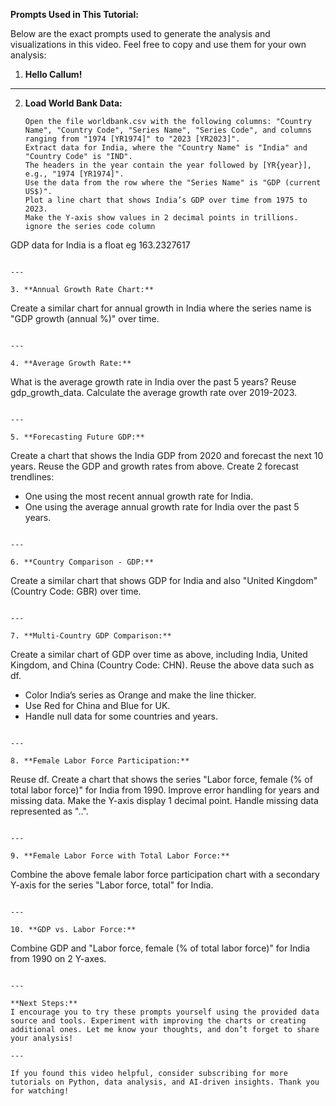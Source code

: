 

**Prompts Used in This Tutorial:**

Below are the exact prompts used to generate the analysis and visualizations in this video. Feel free to copy and use them for your own analysis:

1. **Hello Callum!**

---

2. **Load World Bank Data:**
   ```
   Open the file worldbank.csv with the following columns: "Country Name", "Country Code", "Series Name", "Series Code", and columns ranging from "1974 [YR1974]" to "2023 [YR2023]".
   Extract data for India, where the "Country Name" is "India" and "Country Code" is "IND".
   The headers in the year contain the year followed by [YR{year}], e.g., "1974 [YR1974]".
   Use the data from the row where the "Series Name" is "GDP (current US$)".
   Plot a line chart that shows India’s GDP over time from 1975 to 2023.
   Make the Y-axis show values in 2 decimal points in trillions.
   ignore the series code column 
  GDP data for India is a float eg  163.2327617

   ```

---

3. **Annual Growth Rate Chart:**
   ```
   Create a similar chart for annual growth in India where the series name is "GDP growth (annual %)" over time.
   ```

---

4. **Average Growth Rate:**
   ```
   What is the average growth rate in India over the past 5 years? Reuse gdp_growth_data. Calculate the average growth rate over 2019-2023.
   ```

---

5. **Forecasting Future GDP:**
   ```
   Create a chart that shows the India GDP from 2020 and forecast the next 10 years.
   Reuse the GDP and growth rates from above.
   Create 2 forecast trendlines:
   - One using the most recent annual growth rate for India.
   - One using the average annual growth rate for India over the past 5 years.
   ```

---

6. **Country Comparison - GDP:**
   ```
   Create a similar chart that shows GDP for India and also "United Kingdom" (Country Code: GBR) over time.
   ```

---

7. **Multi-Country GDP Comparison:**
   ```
   Create a similar chart of GDP over time as above, including India, United Kingdom, and China (Country Code: CHN).
   Reuse the above data such as df.
   - Color India’s series as Orange and make the line thicker.
   - Use Red for China and Blue for UK.
   - Handle null data for some countries and years.
   ```

---

8. **Female Labor Force Participation:**
   ```
   Reuse df.
   Create a chart that shows the series "Labor force, female (% of total labor force)" for India from 1990.
   Improve error handling for years and missing data.
   Make the Y-axis display 1 decimal point.
   Handle missing data represented as "..".
   ```

---

9. **Female Labor Force with Total Labor Force:**
   ```
   Combine the above female labor force participation chart with a secondary Y-axis for the series "Labor force, total" for India.
   ```

---

10. **GDP vs. Labor Force:**
   ```
   Combine GDP and "Labor force, female (% of total labor force)" for India from 1990 on 2 Y-axes.
   ```

---

**Next Steps:**  
I encourage you to try these prompts yourself using the provided data source and tools. Experiment with improving the charts or creating additional ones. Let me know your thoughts, and don’t forget to share your analysis!

---

If you found this video helpful, consider subscribing for more tutorials on Python, data analysis, and AI-driven insights. Thank you for watching!
